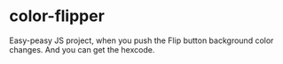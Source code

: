 # color-flipper

Easy-peasy JS project, when you push the Flip button background color changes.
And you can get the hexcode.



